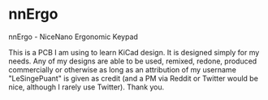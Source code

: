 # nnErgo
nnErgo - NiceNano Ergonomic Keypad

This is a PCB I am using to learn KiCad design. It is designed simply for my needs. Any of my designs are able to be used, remixed, redone, produced commercially or otherwise as long as an attribution of my username "LeSingePuant" is given as credit (and a PM via Reddit or Twitter would be nice, although I rarely use Twitter). Thank you.
